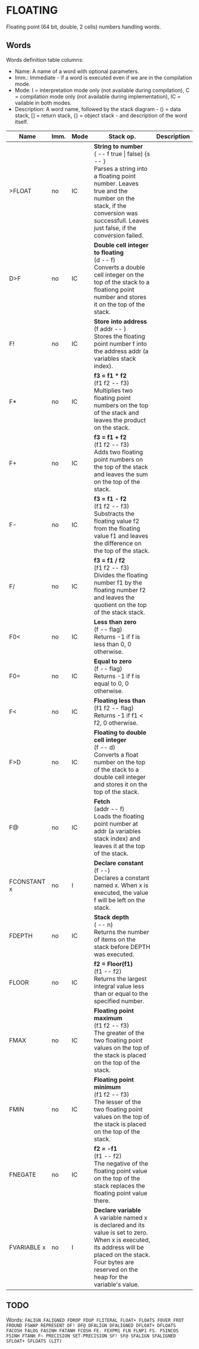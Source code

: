 ﻿# FLOATING

Floating point (64 bit, double, 2 cells) numbers handling words.

## Words

Words definition table columns:

- Name: A name of a word with optional parameters.
- Imm.: Immediate - if a word is executed even if we are in the compilation mode.
- Mode: I = interpretation mode only (not available during compilation), C = compilation mode only
  (not available during implementation), IC = vailable in both modes.
- Description: A word name, followed by the stack diagram - () = data stack, [] = return stack, {} = object stack - and description of the word itself.

| Name    | Imm. | Mode | Stack op. | Description |
| ---     | ---  | ---  | ---       | --- |
| >FLOAT  | no   | IC   | **String to number**<br>( -- f true \| false) {s -- }<br>Parses a string into a floating point number. Leaves true and the number on the stack, if the conversion was successfull. Leaves just false, if the conversion failed. |
| D>F     | no   | IC   | **Double cell integer to floating**<br>(d -- f)<br>Converts a double cell integer on the top of the stack to a floationg point number and stores it on the top of the stack. |
| F!      | no   | IC   | **Store into address**<br>(f addr -- )<br>Stores the floating point number f into the address addr (a variables stack index). |
| F*      | no   | IC   | **f3 = f1 * f2**<br>(f1 f2 -- f3)<br>Multiplies two floating point numbers on the top of the stack and leaves the product on the stack. |
| F+      | no   | IC   | **f3 = f1 + f2**<br>(f1 f2 -- f3)<br>Adds two floating point numbers on the top of the stack and leaves the sum on the top of the stack. |
| F-      | no   | IC   | **f3 = f1 - f2**<br>(f1 f2 -- f3)<br>Substracts the floating value f2 from the floating value f1 and leaves the difference on the top of the stack. |
| F/      | no   | IC   | **f3 = f1 / f2**<br>(f1 f2 -- f3)<br>Divides the floating number f1 by the floating number f2 and leaves the quotient on the top of the stack stack. |
| F0<     | no   | IC   | **Less than zero**<br>(f -- flag)<br>Returns -1 if f is less than 0, 0 otherwise. |
| F0=     | no   | IC   | **Equal to zero**<br>(f -- flag)<br>Returns -1 if f is equal to 0, 0 otherwise. |
| F<      | no   | IC   | **Floating less than**<br>(f1 f2 -- flag)<br>Returns -1 if f1 < f2, 0 otherwise. |
| F>D     | no   | IC   | **Floating to double cell integer**<br>(f -- d)<br>Converts a float number on the top of the stack to a double cell integer and stores it on the top of the stack. |
| F@      | no   | IC   | **Fetch**<br>(addr -- f)<br>Loads the floating point number at addr (a variables stack index) and leaves it at the top of the stack. |
| FCONSTANT x | no   | I    | **Declare constant**<br>(f --)<br>Declares a constant named x. When x is executed, the value f will be left on the stack. |
| FDEPTH  | no   | IC   | **Stack depth**<br>( -- n)<br>Returns the number of items on the stack before DEPTH was executed. |
| FLOOR   | no   | IC   | **f2 = Floor(f1)**<br>(f1 -- f2)<br>Returns the largest integral value less than or equal to the specified number. |
| FMAX    | no   | IC   | **Floating point maximum**<br>(f1 f2 -- f3)<br>The greater of the two floating point values on the top of the stack is placed on the top of the stack. |
| FMIN    | no   | IC   | **Floating point minimum**<br>(f1 f2 -- f3)<br>The lesser of the two floating point values on the top of the stack is placed on the top of the stack. |
| FNEGATE | no   | IC   | **f2 = -f1**<br>(f1 -- f2)<br>The negative of the floating point value on the top of the stack replaces the floating point value there. |
| FVARIABLE x | no   | I    | **Declare variable**<br>A variable named x is declared and its value is set to zero. When x is executed, its address will be placed on the stack. Four bytes are reserved on the heap for the variable's value. |

## TODO

Words: `FALIGN FALIGNED FDROP FDUP FLITERAL FLOAT+ FLOATS FOVER FROT FROUND FSWAP REPRESENT
  DF! DF@ DFALIGN DFALIGNED DFLOAT+ DFLOATS FACOSH FALOG FASINH FATANH FCOSH FE. FEXPM1 FLN
  FLNP1 FS. FSINCOS FSINH FTANH F~ PRECISION SET-PRECISION SF! SF@ SFALIGN SFALIGNED SFLOAT+
  SFLOATS
  (LIT)`
